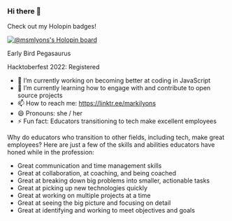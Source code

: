 ### Hi there 👋

Check out my Holopin badges!

[![@msmlyons's Holopin board](https://holopin.io/api/user/board?user=msmlyons)](https://holopin.io/@msmlyons)

Early Bird Pegasaurus

Hacktoberfest 2022: Registered

- 🔭 I’m currently working on becoming better at coding in JavaScript
- 🌱 I’m currently learning how to engage with and contribute to open source projects
- 📫 How to reach me: https://linktr.ee/markilyons
- 😄 Pronouns: she / her
- ⚡ Fun fact: Educators transitioning to tech make excellent employees

Why do educators who transition to other fields, including tech, make great employees?
Here are just a few of the skills and abilities educators have honed while in the profession:
- Great communication and time management skills
- Great at collaboration, at coaching, and being coached
- Great at breaking down big problems into smaller, actionable tasks
- Great at picking up new technologies quickly 
- Great at working on multiple projects at a time
- Great at seeing the big picture and focusing on detail
- Great at identifying and working to meet objectives and goals




<!--
- 👯 I’m looking to collaborate on ...
- 🤔 I’m looking for help with ...
- 💬 Ask me about ...
-->
